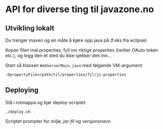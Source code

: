 API for diverse ting til javazone.no
=======

## Utvikling lokalt

Du trenger maven og en måte å kjøre opp java på (f.eks fra eclipse)

Kopier filen mal.properties, fyll inn riktige properties (twitter OAuto token etc.), og legg den et sted du ikke sjekker den inn...

Start så klassen `WebServerMain.java` med følgende VM-argument:

    -DpropertyFile=/path/til/properties/fil/jz.properties


## Deploying

Stå i rotmappa og kjør deploy-scriptet:

	./deploy.sh

Scriptet prompter for *miljø*, *jar-fil* og *versjonsnavn*.

